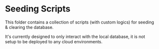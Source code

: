 # Seeding Scripts

This folder contains a collection of scripts (with custom logics) for seeding & clearing the database.

It's currently designed to only interact with the local database, it is not setup to be deployed to any cloud environments.

